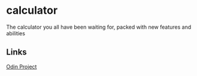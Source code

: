 # calculator
The calculator you all have been waiting for, packed with new features and abilities

## Links
[Odin Project](https://www.theodinproject.com)
